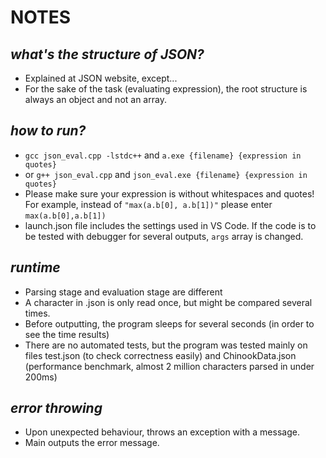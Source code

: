 # NOTES

## *what's the structure of JSON?* 
- Explained at JSON website, except...
- For the sake of the task (evaluating expression), the root structure is always an
object and not an array.

## *how to run?*
- ``gcc json_eval.cpp -lstdc++`` and ``a.exe {filename} {expression in quotes}``
- or ``g++ json_eval.cpp`` and ``json_eval.exe {filename} {expression in quotes}``
- Please make sure your expression is without whitespaces and quotes! For example, instead of ``"max(a.b[0], a.b[1])"`` please enter ``max(a.b[0],a.b[1])``
- launch.json file includes the settings used in VS Code. If the code is to be tested with debugger for several outputs, ``args`` array is changed.

## *runtime*
- Parsing stage and evaluation stage are different
- A character in .json is only read once, but might be compared several times.
- Before outputting, the program sleeps for several seconds (in order to see the time results)
- There are no automated tests, but the program was tested mainly on files test.json (to check correctness easily) and ChinookData.json (performance benchmark, almost 2 million characters parsed in under 200ms) 

## *error throwing*
- Upon unexpected behaviour, throws an exception with a message.
- Main outputs the error message.
